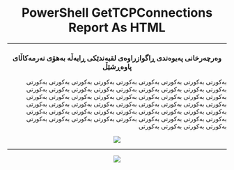 <h1 align=center>PowerShell GetTCPConnections Report As HTML</h1>
<hr />
<h3 align=center>وەرچەرخانی پەیوەندی ڕاگوازراوەی لقبەندێكی ڕایەڵە بەهۆی نەرمەكاڵای پاوەڕشێڵ</h3>
<p align=right>بەكورتی بەكورتی بەكورتی بەكورتی بەكورتی بەكورتی بەكورتی بەكورتی بەكورتی بەكورتی بەكورتی بەكورتی بەكورتی بەكورتی بەكورتی بەكورتی بەكورتی بەكورتی بەكورتی بەكورتی بەكورتی بەكورتی بەكورتی بەكورتی بەكورتی بەكورتی بەكورتی بەكورتی بەكورتی بەكورتی بەكورتی بەكورتی بەكورتی بەكورتی بەكورتی بەكورتی بەكورتی بەكورتی بەكورتی بەكورتی بەكورتی بەكورتی بەكورتی بەكورتی بەكورتی بەكورتی بەكورتی بەكورتی بەكورتی بەكورتی بەكورتی بەكورتی بەكورتی بەكورتی بەكورتی بەكورتی بەكورتی بەكورتی </p>
<center>
<img src='https://cloud.githubusercontent.com/assets/3247930/23089081/ba06a266-f594-11e6-8407-540cd89429d0.png' />
<hr />
<img src='https://cloud.githubusercontent.com/assets/3247930/23089097/0304f760-f595-11e6-9848-647b54ae3861.png' />
</center>
